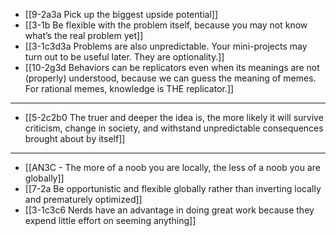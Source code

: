 - [[9-2a3a Pick up the biggest upside potential]]
- [[3-1b Be flexible with the problem itself, because you may not know what’s the real problem yet]]
- [[3-1c3d3a Problems are also unpredictable. Your mini-projects may turn out to be useful later. They are optionality.]]
- [[10-2g3d Behaviors can be replicators even when its meanings are not (properly) understood, because we can guess the meaning of memes. For rational memes, knowledge is THE replicator.]]
---
- [[5-2c2b0 The truer and deeper the idea is, the more likely it will survive criticism, change in society, and withstand unpredictable consequences brought about by itself]]
---
- [[AN3C - The more of a noob you are locally, the less of a noob you are globally]]
- [[7-2a Be opportunistic and flexible globally rather than inverting locally and prematurely optimized]]
- [[3-1c3c6 Nerds have an advantage in doing great work because they expend little effort on seeming anything]]

